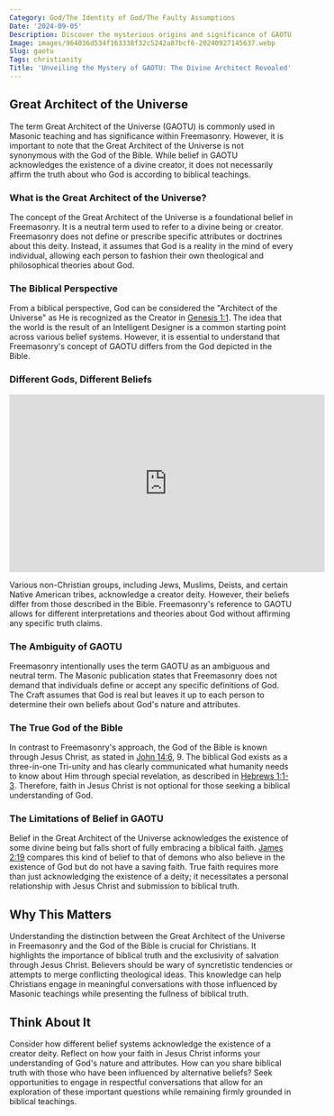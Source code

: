 ```yaml
---
Category: God/The Identity of God/The Faulty Assumptions
Date: '2024-09-05'
Description: Discover the mysterious origins and significance of GAOTU in Freemasonry. Unravel the enigmatic symbolism and historical context surrounding this intriguing term. Explore the hidden meanings behind GAOTU in this enlightening article.
Image: images/964036d534f163338f32c5242a87bcf6-20240927145637.webp
Slug: gaotu
Tags: christianity
Title: 'Unveiling the Mystery of GAOTU: The Divine Architect Revealed'
---
```


## Great Architect of the Universe

The term Great Architect of the Universe (GAOTU) is commonly used in Masonic teaching and has significance within Freemasonry. However, it is important to note that the Great Architect of the Universe is not synonymous with the God of the Bible. While belief in GAOTU acknowledges the existence of a divine creator, it does not necessarily affirm the truth about who God is according to biblical teachings.

### What is the Great Architect of the Universe?

The concept of the Great Architect of the Universe is a foundational belief in Freemasonry. It is a neutral term used to refer to a divine being or creator. Freemasonry does not define or prescribe specific attributes or doctrines about this deity. Instead, it assumes that God is a reality in the mind of every individual, allowing each person to fashion their own theological and philosophical theories about God.

### The Biblical Perspective

From a biblical perspective, God can be considered the "Architect of the Universe" as He is recognized as the Creator in [Genesis 1:1](https://www.bibleref.com/Genesis/1/Genesis-1-1.html). The idea that the world is the result of an Intelligent Designer is a common starting point across various belief systems. However, it is essential to understand that Freemasonry's concept of GAOTU differs from the God depicted in the Bible.

### Different Gods, Different Beliefs


<iframe width="560" height="315" src="https://www.youtube.com/embed/yzvBwEmqKJE" frameborder="0" allow="autoplay; encrypted-media" allowfullscreen></iframe>


Various non-Christian groups, including Jews, Muslims, Deists, and certain Native American tribes, acknowledge a creator deity. However, their beliefs differ from those described in the Bible. Freemasonry's reference to GAOTU allows for different interpretations and theories about God without affirming any specific truth claims.

### The Ambiguity of GAOTU

Freemasonry intentionally uses the term GAOTU as an ambiguous and neutral term. The Masonic publication states that Freemasonry does not demand that individuals define or accept any specific definitions of God. The Craft assumes that God is real but leaves it up to each person to determine their own beliefs about God's nature and attributes.

### The True God of the Bible

In contrast to Freemasonry's approach, the God of the Bible is known through Jesus Christ, as stated in [John 14:6](https://www.bibleref.com/John/14/John-14-6.html), 9. The biblical God exists as a three-in-one Tri-unity and has clearly communicated what humanity needs to know about Him through special revelation, as described in [Hebrews 1:1-3](https://www.bibleref.com/Hebrews/1/Hebrews-1-1.html). Therefore, faith in Jesus Christ is not optional for those seeking a biblical understanding of God.

### The Limitations of Belief in GAOTU

Belief in the Great Architect of the Universe acknowledges the existence of some divine being but falls short of fully embracing a biblical faith. [James 2:19](https://www.bibleref.com/James/2/James-2-19.html) compares this kind of belief to that of demons who also believe in the existence of God but do not have a saving faith. True faith requires more than just acknowledging the existence of a deity; it necessitates a personal relationship with Jesus Christ and submission to biblical truth.

## Why This Matters

Understanding the distinction between the Great Architect of the Universe in Freemasonry and the God of the Bible is crucial for Christians. It highlights the importance of biblical truth and the exclusivity of salvation through Jesus Christ. Believers should be wary of syncretistic tendencies or attempts to merge conflicting theological ideas. This knowledge can help Christians engage in meaningful conversations with those influenced by Masonic teachings while presenting the fullness of biblical truth.

## Think About It

Consider how different belief systems acknowledge the existence of a creator deity. Reflect on how your faith in Jesus Christ informs your understanding of God's nature and attributes. How can you share biblical truth with those who have been influenced by alternative beliefs? Seek opportunities to engage in respectful conversations that allow for an exploration of these important questions while remaining firmly grounded in biblical teachings.